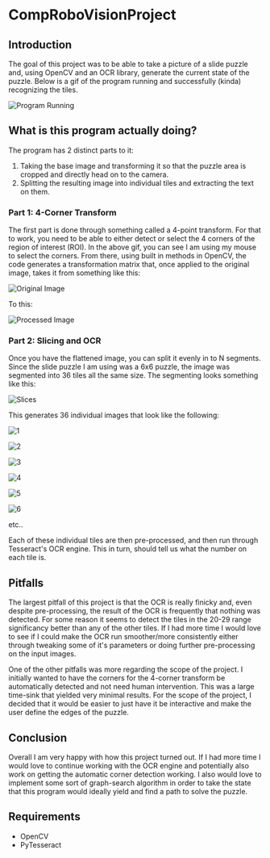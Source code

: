 # CompRoboVisionProject

## Introduction

The goal of this project was to be able to take a picture of a slide puzzle and, using OpenCV and an OCR library, generate the current state of the puzzle. Below is a gif of the program running and successfully (kinda) recognizing the tiles.

![Program Running](assets/run.gif)

## What is this program actually doing?

The program has 2 distinct parts to it:
1. Taking the base image and transforming it so that the puzzle area is cropped and directly head on to the camera.
2. Splitting the resulting image into individual tiles and extracting the text on them.

### Part 1: 4-Corner Transform

The first part is done through something called a 4-point transform. For that to work, you need to be able to either detect or select the 4 corners of the region of interest (ROI). In the above gif, you can see I am using my mouse to select the corners. From there, using built in methods in OpenCV, the code generates a transformation matrix that, once applied to the original image, takes it from something like this:

![Original Image](images/IMG_1090.jpg)

To this:

![Processed Image](assets/flattened.png)

### Part 2: Slicing and OCR

Once you have the flattened image, you can split it evenly in to N segments. Since the slide puzzle I am using was a 6x6 puzzle, the image was segmented into 36 tiles all the same size. The segmenting looks something like this:

![Slices](assets/split_lines.png)

This generates 36 individual images that look like the following:

![1](assets/1.png)

![2](assets/2.png)

![3](assets/3.png)

![4](assets/4.png)

![5](assets/5.png)

![6](assets/6.png)

etc..

Each of these individual tiles are then pre-processed, and then run through Tesseract's OCR engine. This in turn, should tell us what the number on each tile is.

## Pitfalls

The largest pitfall of this project is that the OCR is really finicky and, even despite pre-processing, the result of the OCR is frequently that nothing was detected. For some reason it seems to detect the tiles in the 20-29 range significancy better than any of the other tiles. If I had more time I would love to see if I could make the OCR run smoother/more consistently either through tweaking some of it's parameters or doing further pre-processing on the input images.

One of the other pitfalls was more regarding the scope of the project. I initially wanted to have the corners for the 4-corner transform be automatically detected and not need human intervention. This was a large time-sink that yielded very minimal results. For the scope of the project, I decided that it would be easier to just have it be interactive and make the user define the edges of the puzzle.

## Conclusion

Overall I am very happy with how this project turned out. If I had more time I would love to continue working with the OCR engine and potentially also work on getting the automatic corner detection working. I also would love to implement some sort of graph-search algorithm in order to take the state that this program would ideally yield and find a path to solve the puzzle.

## Requirements

- OpenCV
- PyTesseract